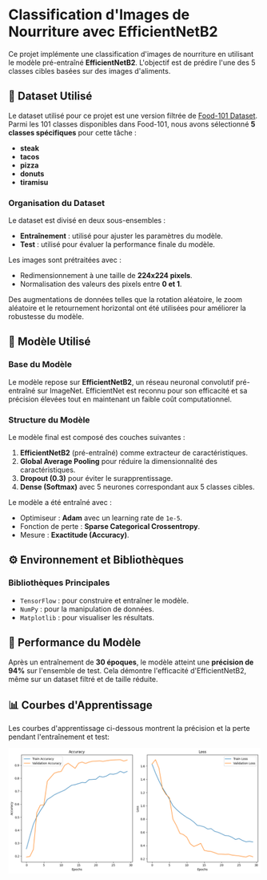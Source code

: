 # Classification d'Images de Nourriture avec EfficientNetB2

Ce projet implémente une classification d'images de nourriture en utilisant le modèle pré-entraîné **EfficientNetB2**. L'objectif est de prédire l'une des 5 classes cibles basées sur des images d'aliments.

## 📂 Dataset Utilisé

Le dataset utilisé pour ce projet est une version filtrée de [Food-101 Dataset](https://data.vision.ee.ethz.ch/cvl/datasets_extra/food-101/). Parmi les 101 classes disponibles dans Food-101, nous avons sélectionné **5 classes spécifiques** pour cette tâche :

- **steak**
- **tacos**
- **pizza**
- **donuts**
- **tiramisu**

### Organisation du Dataset
Le dataset est divisé en deux sous-ensembles :
- **Entraînement** : utilisé pour ajuster les paramètres du modèle.
- **Test** : utilisé pour évaluer la performance finale du modèle.

Les images sont prétraitées avec :
- Redimensionnement à une taille de **224x224 pixels**.
- Normalisation des valeurs des pixels entre **0 et 1**.

Des augmentations de données telles que la rotation aléatoire, le zoom aléatoire et le retournement horizontal ont été utilisées pour améliorer la robustesse du modèle.

## 🧠 Modèle Utilisé

### Base du Modèle
Le modèle repose sur **EfficientNetB2**, un réseau neuronal convolutif pré-entraîné sur ImageNet. EfficientNet est reconnu pour son efficacité et sa précision élevées tout en maintenant un faible coût computationnel.

### Structure du Modèle
Le modèle final est composé des couches suivantes :
1. **EfficientNetB2** (pré-entraîné) comme extracteur de caractéristiques.
2. **Global Average Pooling** pour réduire la dimensionnalité des caractéristiques.
3. **Dropout (0.3)** pour éviter le surapprentissage.
4. **Dense (Softmax)** avec 5 neurones correspondant aux 5 classes cibles.

Le modèle a été entraîné avec :
- Optimiseur : **Adam** avec un learning rate de `1e-5`.
- Fonction de perte : **Sparse Categorical Crossentropy**.
- Mesure : **Exactitude (Accuracy)**.

## ⚙️ Environnement et Bibliothèques

### Bibliothèques Principales
- `TensorFlow` : pour construire et entraîner le modèle.
- `NumPy` : pour la manipulation de données.
- `Matplotlib` : pour visualiser les résultats.

## 🎯 Performance du Modèle

Après un entraînement de **30 époques**, le modèle atteint une **précision de 94%** sur l'ensemble de test. Cela démontre l'efficacité d'EfficientNetB2, même sur un dataset filtré et de taille réduite.

## 📊 Courbes d'Apprentissage

Les courbes d'apprentissage ci-dessous montrent la précision et la perte pendant l'entraînement et test:

![Courbe de Précision](images/resultats.png)

